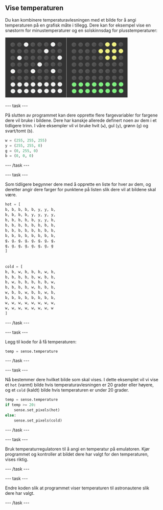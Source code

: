 ## Vise temperaturen

Du kan kombinere temperaturavlesningen med et bilde for å angi temperaturen på en grafisk måte i tillegg. Dere kan for eksempel vise en snøstorm for minustemperaturer og en solskinnsdag for plusstemperaturer:

![Varmt og kaldt](images/hot-and-cold.png)

--- task ---

På slutten av programmet kan dere opprette flere fargevariabler for fargene dere vil bruke i bildene. Dere har kanskje allerede definert noen av dem i et tidligere trinn. I våre eksempler vil vi bruke hvit (`w`), gul (`y`), grønn (`g`) og svart/tomt (`b`).

```python
w = (255, 255, 255)
y = (255, 255, 0)
g = (0, 255, 0)
b = (0, 0, 0)
```

--- /task ---

--- task ---

Som tidligere begynner dere med å opprette en liste for hver av dem, og deretter angir dere farger for punktene på listen slik dere vil at bildene skal være.

```python
hot = [
b, b, b, b, b, y, y, b,
b, b, b, b, y, y, y, y,
b, b, b, b, b, y, y, b,
b, b, b, b, b, b, b, b,
b, b, b, b, b, b, b, b,
b, b, b, b, b, b, b, b,
g, g, g, g, g, g, g, g,
g, g, g, g, g, g, g, g
]


cold = [
b, b, w, b, b, b, w, b,
b, b, b, b, b, w, b, b,
b, w, b, b, b, b, b, w,
b, b, b, b, w, b, b, b,
w, b, b, w, b, b, w, b,
b, b, b, b, b, b, b, b,
w, w, w, w, w, w, w, w,
w, w, w, w, w, w, w, w
]
```

--- /task ---

--- task ---

Legg til kode for å få temperaturen:

```python
temp = sense.temperature
```

--- /task ---

--- task ---

Nå bestemmer dere hvilket bilde som skal vises. I dette eksemplet vil vi vise et `hot` (varmt) bilde hvis temperaturavlesningen er 20 grader eller høyere, og et `cold` (kaldt) bilde hvis temperaturen er under 20 grader.

```python
temp = sense.temperature
if temp >= 20:
    sense.set_pixels(hot)
else:
    sense.set_pixels(cold)
```

--- /task ---

--- task ---

Bruk temperaturregulatoren til å angi en temperatur på emulatoren. Kjør programmet og kontroller at bildet dere har valgt for den temperaturen, vises riktig.

--- /task ---

--- task ---

Endre koden slik at programmet viser temperaturen til astronautene slik dere har valgt.

--- /task ---
